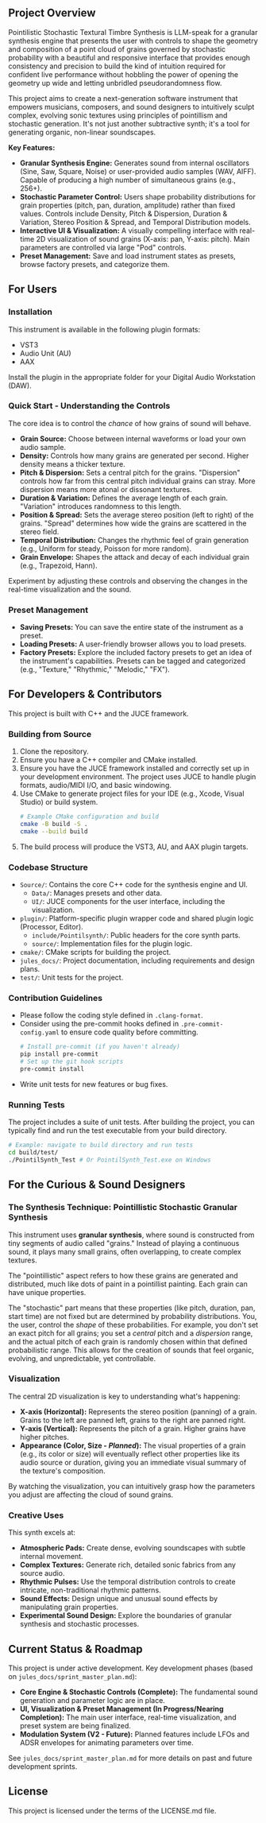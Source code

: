 ## Project Overview

Pointilistic Stochastic Textural Timbre Synthesis is LLM-speak for a granular synthesis engine that presents the user with controls to shape the geometry and composition of a point cloud of grains governed by stochastic probability with a beautiful and responsive interface that provides enough consistency and precision to build the kind of intuition required for confident live performance without hobbling the power of opening the geometry up wide and letting unbridled pseudorandomness flow.

This project aims to create a next-generation software instrument that empowers musicians, composers, and sound designers to intuitively sculpt complex, evolving sonic textures using principles of pointillism and stochastic generation. It's not just another subtractive synth; it's a tool for generating organic, non-linear soundscapes.

**Key Features:**

*   **Granular Synthesis Engine:** Generates sound from internal oscillators (Sine, Saw, Square, Noise) or user-provided audio samples (WAV, AIFF). Capable of producing a high number of simultaneous grains (e.g., 256+).
*   **Stochastic Parameter Control:** Users shape probability distributions for grain properties (pitch, pan, duration, amplitude) rather than fixed values. Controls include Density, Pitch & Dispersion, Duration & Variation, Stereo Position & Spread, and Temporal Distribution models.
*   **Interactive UI & Visualization:** A visually compelling interface with real-time 2D visualization of sound grains (X-axis: pan, Y-axis: pitch). Main parameters are controlled via large "Pod" controls.
*   **Preset Management:** Save and load instrument states as presets, browse factory presets, and categorize them.

## For Users

### Installation

This instrument is available in the following plugin formats:

*   VST3
*   Audio Unit (AU)
*   AAX

Install the plugin in the appropriate folder for your Digital Audio Workstation (DAW).

### Quick Start - Understanding the Controls

The core idea is to control the *chance* of how grains of sound will behave.

*   **Grain Source:** Choose between internal waveforms or load your own audio sample.
*   **Density:** Controls how many grains are generated per second. Higher density means a thicker texture.
*   **Pitch & Dispersion:** Sets a central pitch for the grains. "Dispersion" controls how far from this central pitch individual grains can stray. More dispersion means more atonal or dissonant textures.
*   **Duration & Variation:** Defines the average length of each grain. "Variation" introduces randomness to this length.
*   **Position & Spread:** Sets the average stereo position (left to right) of the grains. "Spread" determines how wide the grains are scattered in the stereo field.
*   **Temporal Distribution:** Changes the rhythmic feel of grain generation (e.g., Uniform for steady, Poisson for more random).
*   **Grain Envelope:** Shapes the attack and decay of each individual grain (e.g., Trapezoid, Hann).

Experiment by adjusting these controls and observing the changes in the real-time visualization and the sound.

### Preset Management

*   **Saving Presets:** You can save the entire state of the instrument as a preset.
*   **Loading Presets:** A user-friendly browser allows you to load presets.
*   **Factory Presets:** Explore the included factory presets to get an idea of the instrument's capabilities. Presets can be tagged and categorized (e.g., "Texture," "Rhythmic," "Melodic," "FX").

## For Developers & Contributors

This project is built with C++ and the JUCE framework.

### Building from Source

1.  Clone the repository.
2.  Ensure you have a C++ compiler and CMake installed.
3.  Ensure you have the JUCE framework installed and correctly set up in your development environment. The project uses JUCE to handle plugin formats, audio/MIDI I/O, and basic windowing.
4.  Use CMake to generate project files for your IDE (e.g., Xcode, Visual Studio) or build system.
    ```bash
    # Example CMake configuration and build
    cmake -B build -S .
    cmake --build build
    ```
5.  The build process will produce the VST3, AU, and AAX plugin targets.

### Codebase Structure

*   `Source/`: Contains the core C++ code for the synthesis engine and UI.
    *   `Data/`: Manages presets and other data.
    *   `UI/`: JUCE components for the user interface, including the visualization.
*   `plugin/`: Platform-specific plugin wrapper code and shared plugin logic (Processor, Editor).
    *   `include/Pointilsynth/`: Public headers for the core synth parts.
    *   `source/`: Implementation files for the plugin logic.
*   `cmake/`: CMake scripts for building the project.
*   `jules_docs/`: Project documentation, including requirements and design plans.
*   `test/`: Unit tests for the project.

### Contribution Guidelines

*   Please follow the coding style defined in `.clang-format`.
*   Consider using the pre-commit hooks defined in `.pre-commit-config.yaml` to ensure code quality before committing.
    ```bash
    # Install pre-commit (if you haven't already)
    pip install pre-commit
    # Set up the git hook scripts
    pre-commit install
    ```
*   Write unit tests for new features or bug fixes.

### Running Tests

The project includes a suite of unit tests. After building the project, you can typically find and run the test executable from your build directory.

```bash
# Example: navigate to build directory and run tests
cd build/test/
./PointilSynth_Test # Or PointilSynth_Test.exe on Windows
```

## For the Curious & Sound Designers

### The Synthesis Technique: Pointillistic Stochastic Granular Synthesis

This instrument uses **granular synthesis**, where sound is constructed from tiny segments of audio called "grains." Instead of playing a continuous sound, it plays many small grains, often overlapping, to create complex textures.

The "pointillistic" aspect refers to how these grains are generated and distributed, much like dots of paint in a pointillist painting. Each grain can have unique properties.

The "stochastic" part means that these properties (like pitch, duration, pan, start time) are not fixed but are determined by probability distributions. You, the user, control the *shape* of these probabilities. For example, you don't set an exact pitch for all grains; you set a *central* pitch and a *dispersion* range, and the actual pitch of each grain is randomly chosen within that defined probabilistic range. This allows for the creation of sounds that feel organic, evolving, and unpredictable, yet controllable.

### Visualization

The central 2D visualization is key to understanding what's happening:

*   **X-axis (Horizontal):** Represents the stereo position (panning) of a grain. Grains to the left are panned left, grains to the right are panned right.
*   **Y-axis (Vertical):** Represents the pitch of a grain. Higher grains have higher pitches.
*   **Appearance (Color, Size - *Planned*):** The visual properties of a grain (e.g., its color or size) will eventually reflect other properties like its audio source or duration, giving you an immediate visual summary of the texture's composition.

By watching the visualization, you can intuitively grasp how the parameters you adjust are affecting the cloud of sound grains.

### Creative Uses

This synth excels at:

*   **Atmospheric Pads:** Create dense, evolving soundscapes with subtle internal movement.
*   **Complex Textures:** Generate rich, detailed sonic fabrics from any source audio.
*   **Rhythmic Pulses:** Use the temporal distribution controls to create intricate, non-traditional rhythmic patterns.
*   **Sound Effects:** Design unique and unusual sound effects by manipulating grain properties.
*   **Experimental Sound Design:** Explore the boundaries of granular synthesis and stochastic processes.

## Current Status & Roadmap

This project is under active development. Key development phases (based on `jules_docs/sprint_master_plan.md`):

*   **Core Engine & Stochastic Controls (Complete):** The fundamental sound generation and parameter logic are in place.
*   **UI, Visualization & Preset Management (In Progress/Nearing Completion):** The main user interface, real-time visualization, and preset system are being finalized.
*   **Modulation System (V2 - Future):** Planned features include LFOs and ADSR envelopes for animating parameters over time.

See `jules_docs/sprint_master_plan.md` for more details on past and future development sprints.

## License

This project is licensed under the terms of the LICENSE.md file.
